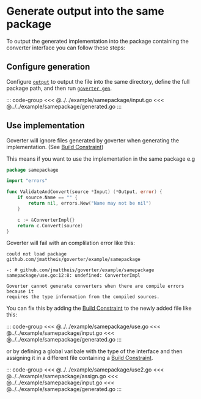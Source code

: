 # Generate output into the same package

To output the generated implementation into the package containing the converter
interface you can follow these steps:

## Configure generation

Configure [`output`](../reference/output.md) to output the file into the same
directory, define the full package path, and then run [`goverter
gen`](../reference/cli.md).

::: code-group
<<< @../../example/samepackage/input.go
<<< @../../example/samepackage/generated.go
:::

## Use implementation

Goverter will ignore files generated by goverter when generating the
implementation. (See [Build Constraint](../reference/build-constraint.md))

This means if you want to use the implementation in the same package e.g

```go
package samepackage

import "errors"

func ValidateAndConvert(source *Input) (*Output, error) {
	if source.Name == "" {
		return nil, errors.New("Name may not be nil")
	}

	c := &ConverterImpl{}
	return c.Convert(source)
}
```

Goverter will fail with an complilation error like this:

```
could not load package github.com/jmattheis/goverter/example/samepackage

-: # github.com/jmattheis/goverter/example/samepackage
samepackage/use.go:12:8: undefined: ConverterImpl

Goverter cannot generate converters when there are compile errors because it
requires the type information from the compiled sources.
```

You can fix this by adding the [Build
Constraint](../reference/build-constraint.md) to the newly added file like this:

::: code-group
<<< @../../example/samepackage/use.go
<<< @../../example/samepackage/input.go
<<< @../../example/samepackage/generated.go
:::

or by defining a global varibale with the type of the interface and then
assigning it in a different file containing a [Build
Constraint](../reference/build-constraint.md).

::: code-group
<<< @../../example/samepackage/use2.go
<<< @../../example/samepackage/assign.go
<<< @../../example/samepackage/input.go
<<< @../../example/samepackage/generated.go
:::
